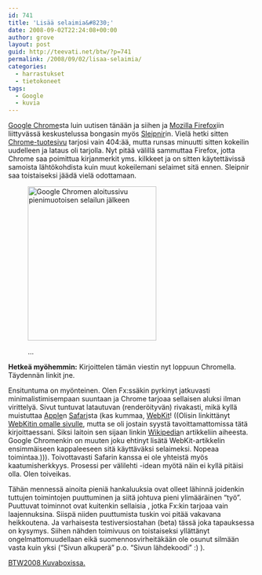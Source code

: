 ```yaml
---
id: 741
title: 'Lisää selaimia&#8230;'
date: 2008-09-02T22:24:08+00:00
author: grove
layout: post
guid: http://teevati.net/btw/?p=741
permalink: /2008/09/02/lisaa-selaimia/
categories:
  - harrastukset
  - tietokoneet
tags:
  - Google
  - kuvia
---
```

[Google Chrome](http://tools.google.com/chrome/?hl=fi "Google Chrome - lataa uusi selain")sta luin uutisen tänään ja siihen ja [Mozilla Firefox](http://www.spreadfirefox.com/?q=affiliates&id=8890&t=85 "Firefox - Rediscover the web")iin liittyvässä keskustelussa bongasin myös [Sleipnir](http://www.fenrir-inc.com/other/sleipnir/ "Sleipnir - Web Browser specializes in customization (For Advanced Users)")in. Vielä hetki sitten [Chrome-tuotesivu](http://www.google.com/chrome "Google Chrome - Lataa uusi selain") tarjosi vain 404:ää, mutta runsas minuutti sitten kokeilin uudelleen ja lataus oli tarjolla. Nyt pitää välillä sammuttaa Firefox, jotta Chrome saa poimittua kirjanmerkit yms. kilkkeet ja on sitten käytettävissä samoista lähtökohdista kuin muut kokeilemani selaimet sitä ennen. Sleipnir saa toistaiseksi jäädä vielä odottamaan.<figure style="width: 262px" class="wp-caption alignleft">

[<img title="Google Chromen aloitussivu pienimuotoisen selailun jälkeen" src="http://www.kuvaboxi.fi/mediaobjects/pub/2008/09/03/8143010478542975467web_0.jpg" alt="Google Chromen aloitussivu pienimuotoisen selailun jälkeen" width="262" height="314" />](http://www.kuvaboxi.fi/mediaobjects/orig/pub/2008/09/03/8143010478542975467orig.jpg "Google Chromen aloitussivu pienimuotoisen selailun jälkeen")<figcaption class="wp-caption-text">...</figcaption></figure> 

**Hetkeä myöhemmin:** Kirjoittelen tämän viestin nyt loppuun Chromella. Täydennän linkit jne.

Ensituntuma on myönteinen. Olen Fx:ssäkin pyrkinyt jatkuvasti minimalistimisempaan suuntaan ja Chrome tarjoaa sellaisen aluksi ilman virittelyä. Sivut tuntuvat latautuvan (renderöityvän) rivakasti, mikä kyllä muistuttaa [Apple](http://www.apple.com/fi/ "Apple")n [Safari](http://www.apple.com/fi/safari/ "Apple - Safari")sta (kas kummaa, [WebKit](http://en.wikipedia.org/wiki/WebKit "WebKit - Wikipedia, the free encyclopedia")! ((Olisin linkittänyt [WebKitin omalle sivulle](http://webkit.org/ "The WebKit Open Source Project "), mutta se oli jostain syystä tavoittamattomissa tätä kirjoittaessani. Siksi laitoin sen sijaan linkin [Wikipedia](http://en.wikipedia.org "Wikipedia - the free encyclopedia")n artikkeliin aiheesta. Google Chromenkin on muuten joku ehtinyt lisätä WebKit-artikkelin ensimmäiseen kappaleeseen sitä käyttäväksi selaimeksi. Nopeaa toimintaa.))). Toivottavasti Safarin kanssa ei ole yhteistä myös kaatumisherkkyys. Prosessi per välilehti -idean myötä näin ei kyllä pitäisi olla. Olen toiveikas.

Tähän mennessä ainoita pieniä hankaluuksia ovat olleet lähinnä joidenkin tuttujen toimintojen puuttuminen ja siitä johtuva pieni ylimääräinen &#8220;työ&#8221;. Puuttuvat toiminnot ovat kuitenkin sellaisia , jotka Fx:kin tarjoaa vain laajennuksina. Siispä niiden puuttumista tuskin voi pitää vakavana heikkoutena. Ja varhaisesta testiversiostahan (beta) tässä joka tapauksessa on kysymys. Siihen nähden toimivuus on toistaiseksi yllättänyt ongelmattomuudellaan eikä suomennosvirheitäkään ole osunut silmään vasta kuin yksi (&#8220;Sivun alkuperä&#8221; p.o. &#8220;Sivun lähdekoodi&#8221; :) ).

[BTW2008 Kuvaboxissa.](http://www.kuvaboxi.fi/julkinen/29pom+taavetti-btw2008.html "Kuvaboxi - BTW2008 (Taavetti)")